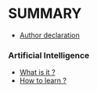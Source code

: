 # SUMMARY

* [Author declaration](README.md)

### Artificial Intelligence
* [What is it ?](ai/whatisit.md)
* [How to learn ?](ai/howtolearn.md)


